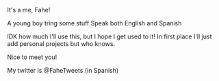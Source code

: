 It's a me, Fahe!

A young boy tring some stuff
Speak both English and Spanish

IDK how much I'll use this, but I hope I get used to it!
In first place I'll just add personal projects but who knows.

Nice to meet you!

My twitter is @FaheTweets (in Spanish)

<!---
FaheGit/FaheGit is a ✨ special ✨ repository because its `README.md` (this file) appears on your GitHub profile.
You can click the Preview link to take a look at your changes.
--->
